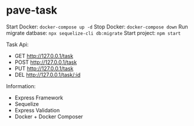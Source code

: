 # pave-task
Start Docker: `docker-compose up -d`
Stop Docker: `docker-compose down`
Run migrate datbase: `npx sequelize-cli db:migrate`
Start project: `npm start`

Task Api:
- GET http://127.0.0.1/task
- POST http://127.0.0.1/task
- PUT http://127.0.0.1/task
- DEL http://127.0.0.1/task/:id

Information:
+ Express Framework
+ Sequelize
+ Express Validation
+ Docker + Docker Composer
